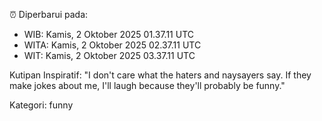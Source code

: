 ⏰ Diperbarui pada:
- WIB: Kamis, 2 Oktober 2025 01.37.11 UTC
- WITA: Kamis, 2 Oktober 2025 02.37.11 UTC
- WIT: Kamis, 2 Oktober 2025 03.37.11 UTC

Kutipan Inspiratif:
"I don't care what the haters and naysayers say. If they make jokes about me, I'll laugh because they'll probably be funny."


Kategori: funny

